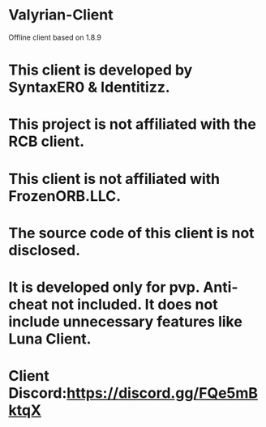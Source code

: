 # Valyrian-Client
Offline client based on 1.8.9

# This client is developed by SyntaxER0 & Identitizz.
# This project is not affiliated with the RCB client.
# This client is not affiliated with FrozenORB.LLC.
# The source code of this client is not disclosed.

# It is developed only for pvp. Anti-cheat not included. It does not include unnecessary features like Luna Client.
# Client Discord:https://discord.gg/FQe5mBktqX 



